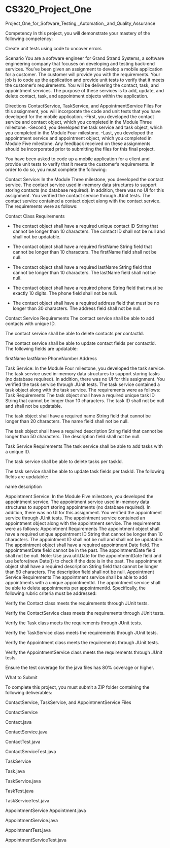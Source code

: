 # CS320_Project_One
Project_One_for_Software_Testing,_Automation,_and_Quality_Assurance


Competency
In this project, you will demonstrate your mastery of the following competency:

Create unit tests using code to uncover errors


Scenario
You are a software engineer for Grand Strand Systems, a software engineering company that focuses on developing and testing back-end services. 
You’ve been given an assignment to develop a mobile application for a customer. 
The customer will provide you with the requirements. Your job is to code up the application and provide unit tests to verify that it meets the customer’s requirements. 
You will be delivering the contact, task, and appointment services. 
The purpose of these services is to add, update, and delete contact, task, and appointment objects within the application.


Directions
ContactService, TaskService, and AppointmentService Files
For this assignment, you will incorporate the code and unit tests that you have developed for the mobile application. 
-First, you developed the contact service and contact object, which you completed in the Module Three milestone.
-Second, you developed the task service and task object, which you completed in the Module Four milestone. 
-Last, you developed the appointment service and appointment object, which you completed in Module Five milestone. Any feedback received on these assignments should be incorporated prior to submitting the files for this final project.


You have been asked to code up a mobile application for a client and provide unit tests to verify that it meets the customer’s requirements. In order to do so, you must complete the following:


Contact Service: In the Module Three milestone, you developed the contact service. The contact service used in-memory data structures to support storing contacts (no database required). In addition, there was no UI for this assignment. You verified the contact service through JUnit tests. The contact service contained a contact object along with the contact service. The requirements were as follows:

Contact Class Requirements
- The contact object shall have a required unique contact ID String that cannot be longer than 10 characters. The contact ID shall not be null and shall not be updatable.

- The contact object shall have a required firstName String field that cannot be longer than 10 characters. The firstName field shall not be null.

- The contact object shall have a required lastName String field that cannot be longer than 10 characters. The lastName field shall not be null.

- The contact object shall have a required phone String field that must be exactly 10 digits. The phone field shall not be null.
- The contact object shall have a required address field that must be no longer than 30 characters. The address field shall not be null.

Contact Service Requirements
The contact service shall be able to add contacts with unique ID.

The contact service shall be able to delete contacts per contactId.

The contact service shall be able to update contact fields per contactId. The following fields are updatable:

firstName
lastName
PhoneNumber
Address


Task Service: In the Module Four milestone, you developed the task service. The task service used in-memory data structures to support storing tasks (no database required). In addition, there was no UI for this assignment. You verified the task service through JUnit tests. The task service contained a task object along with the task service. The requirements were as follows:
Task Requirements
The task object shall have a required unique task ID String that cannot be longer than 10 characters. The task ID shall not be null and shall not be updatable.

The task object shall have a required name String field that cannot be longer than 20 characters. The name field shall not be null.

The task object shall have a required description String field that cannot be longer than 50 characters. The description field shall not be null.

Task Service Requirements
The task service shall be able to add tasks with a unique ID.

The task service shall be able to delete tasks per taskId.

The task service shall be able to update task fields per taskId. The following fields are updatable:

name
description


Appointment Service: In the Module Five milestone, you developed the appointment service. The appointment service used in-memory data structures to support storing appointments (no database required). In addition, there was no UI for this assignment. You verified the appointment service through JUnit tests. The appointment service contained an appointment object along with the appointment service. The requirements were as follows:
Appointment Requirements
The appointment object shall have a required unique appointment ID String that cannot be longer than 10 characters. The appointment ID shall not be null and shall not be updatable.
The appointment object shall have a required appointment Date field. The appointmentDate field cannot be in the past. The appointmentDate field shall not be null. Note: Use java.util.Date for the appointmentDate field and use before(new Date()) to check if the date is in the past.
The appointment object shall have a required description String field that cannot be longer than 50 characters. The description field shall not be null.
Appointment Service Requirements
The appointment service shall be able to add appointments with a unique appointmentId.
The appointment service shall be able to delete appointments per appointmentId.
Specifically, the following rubric criteria must be addressed:

Verify the Contact class meets the requirements through JUnit tests.

Verify the ContactService class meets the requirements through JUnit tests.

Verify the Task class meets the requirements through JUnit tests.

Verify the TaskService class meets the requirements through JUnit tests.

Verify the Appointment class meets the requirements through JUnit tests.

Verify the AppointmentService class meets the requirements through JUnit tests.

Ensure the test coverage for the java files has 80% coverage or higher.

What to Submit

To complete this project, you must submit a ZIP folder containing the following deliverables:

ContactService, TaskService, and AppointmentService Files

ContactService

Contact.java

ContactService.java

ContactTest.java

ContactServiceTest.java

TaskService

Task.java

TaskService.java

TaskTest.java

TaskServiceTest.java

AppointmentService
Appointment.java

AppointmentService.java

AppointmentTest.java

AppointmentServiceTest.java
